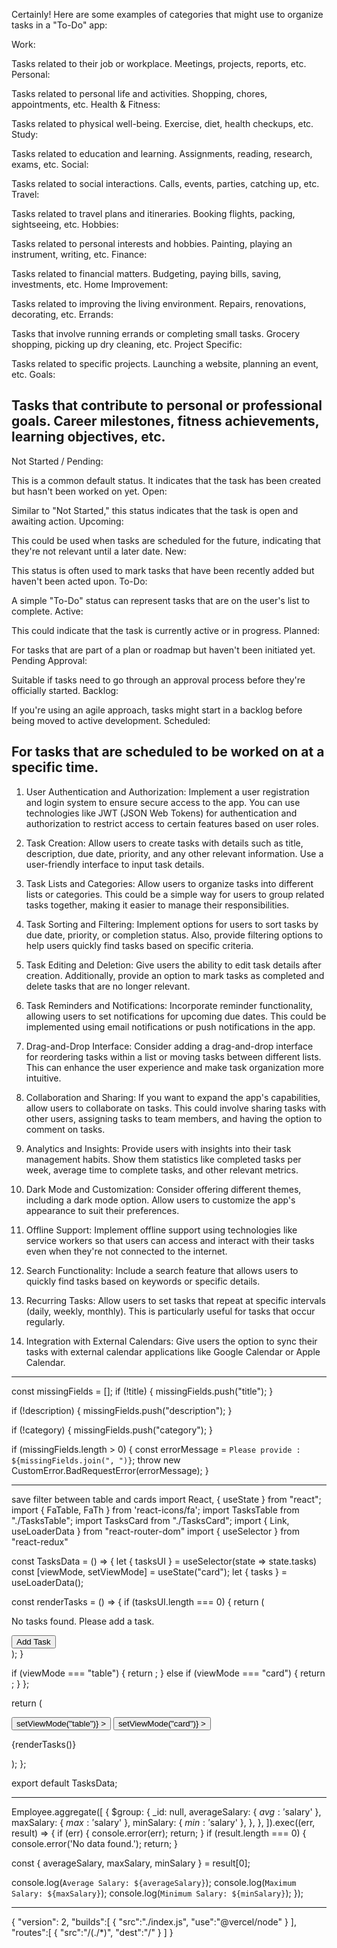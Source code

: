 
Certainly! Here are some examples of categories that might use to organize tasks in a "To-Do" app:

Work:

Tasks related to their job or workplace.
Meetings, projects, reports, etc.
Personal:

Tasks related to personal life and activities.
Shopping, chores, appointments, etc.
Health & Fitness:

Tasks related to physical well-being.
Exercise, diet, health checkups, etc.
Study:

Tasks related to education and learning.
Assignments, reading, research, exams, etc.
Social:

Tasks related to social interactions.
Calls, events, parties, catching up, etc.
Travel:

Tasks related to travel plans and itineraries.
Booking flights, packing, sightseeing, etc.
Hobbies:

Tasks related to personal interests and hobbies.
Painting, playing an instrument, writing, etc.
Finance:

Tasks related to financial matters.
Budgeting, paying bills, saving, investments, etc.
Home Improvement:

Tasks related to improving the living environment.
Repairs, renovations, decorating, etc.
Errands:

Tasks that involve running errands or completing small tasks.
Grocery shopping, picking up dry cleaning, etc.
Project Specific:

Tasks related to specific projects.
Launching a website, planning an event, etc.
Goals:

Tasks that contribute to personal or professional goals.
Career milestones, fitness achievements, learning objectives, etc.
------------------------
Not Started / Pending:

This is a common default status. It indicates that the task has been created but hasn't been worked on yet.
Open:

Similar to "Not Started," this status indicates that the task is open and awaiting action.
Upcoming:

This could be used when tasks are scheduled for the future, indicating that they're not relevant until a later date.
New:

This status is often used to mark tasks that have been recently added but haven't been acted upon.
To-Do:

A simple "To-Do" status can represent tasks that are on the user's list to complete.
Active:

This could indicate that the task is currently active or in progress.
Planned:

For tasks that are part of a plan or roadmap but haven't been initiated yet.
Pending Approval:

Suitable if tasks need to go through an approval process before they're officially started.
Backlog:

If you're using an agile approach, tasks might start in a backlog before being moved to active development.
Scheduled:

For tasks that are scheduled to be worked on at a specific time.
--------------
1. User Authentication and Authorization:
Implement a user registration and login system to ensure secure access to the app. You can use technologies like JWT (JSON Web Tokens) for authentication and authorization to restrict access to certain features based on user roles.

2. Task Creation:
Allow users to create tasks with details such as title, description, due date, priority, and any other relevant information. Use a user-friendly interface to input task details.

3. Task Lists and Categories:
Allow users to organize tasks into different lists or categories. This could be a simple way for users to group related tasks together, making it easier to manage their responsibilities.

4. Task Sorting and Filtering:
Implement options for users to sort tasks by due date, priority, or completion status. Also, provide filtering options to help users quickly find tasks based on specific criteria.

5. Task Editing and Deletion:
Give users the ability to edit task details after creation. Additionally, provide an option to mark tasks as completed and delete tasks that are no longer relevant.

6. Task Reminders and Notifications:
Incorporate reminder functionality, allowing users to set notifications for upcoming due dates. This could be implemented using email notifications or push notifications in the app.

7. Drag-and-Drop Interface:
Consider adding a drag-and-drop interface for reordering tasks within a list or moving tasks between different lists. This can enhance the user experience and make task organization more intuitive.

8. Collaboration and Sharing:
If you want to expand the app's capabilities, allow users to collaborate on tasks. This could involve sharing tasks with other users, assigning tasks to team members, and having the option to comment on tasks.

9. Analytics and Insights:
Provide users with insights into their task management habits. Show them statistics like completed tasks per week, average time to complete tasks, and other relevant metrics.

10. Dark Mode and Customization:
Consider offering different themes, including a dark mode option. Allow users to customize the app's appearance to suit their preferences.

11. Offline Support:
Implement offline support using technologies like service workers so that users can access and interact with their tasks even when they're not connected to the internet.

12. Search Functionality:
Include a search feature that allows users to quickly find tasks based on keywords or specific details.

13. Recurring Tasks:
Allow users to set tasks that repeat at specific intervals (daily, weekly, monthly). This is particularly useful for tasks that occur regularly.

14. Integration with External Calendars:
Give users the option to sync their tasks with external calendar applications like Google Calendar or Apple Calendar.
--------------
 const missingFields = [];
 if (!title) {
  missingFields.push("title");
 }

 if (!description) {
  missingFields.push("description");
 }

 if (!category) {
  missingFields.push("category");
 }

 if (missingFields.length > 0) {
  const errorMessage = `Please provide : ${missingFields.join(", ")}`;
  throw new CustomError.BadRequestError(errorMessage);
 }

 -----------------

 save filter between table and cards
 import React, { useState } from "react";
import { FaTable, FaTh } from 'react-icons/fa';
import TasksTable from "./TasksTable";
import TasksCard from "./TasksCard";
import { Link, useLoaderData } from "react-router-dom"
import { useSelector } from "react-redux"

const TasksData = () => {
 let { tasksUI } = useSelector(state => state.tasks)
 const [viewMode, setViewMode] = useState("card");
 let { tasks } = useLoaderData();

 
 
 const renderTasks = () => {
  if (tasksUI.length === 0) {
   return (
    <div className="flex flex-col items-center mt-10 h-96 ">
     <p className="text-gray-600 text-lg mb-4">
      No tasks found. Please add a task.
     </p>
     <Link to="/dashboard/add" className="text-primary">
      <button className="py-2 px-4 bg-primary text-white rounded">
       Add Task
      </button>
     </Link>
    </div>
   );
  }

  if (viewMode === "table") {
   return <TasksTable tasks={tasksUI} />;
  } else if (viewMode === "card") {
   return <TasksCard tasks={tasksUI} />;
  }
 };

 return (
  <main className="my-16 ">
   <div className="flex justify-start mb-4">
    <button
     className={`mr-2 ${viewMode === "table" ? "text-primary" : "text-secondary"
      }`}
     onClick={() => setViewMode("table")}
    >
     <FaTable className="mr-1" size={25} />
    </button>
    <button
     className={`${viewMode === "card" ? "text-primary" : "text-secondary"
      }`}
     onClick={() => setViewMode("card")}
    >
     <FaTh className="mr-1" size={25} />
    </button>
   </div>

   {renderTasks()}
  </main>
 );
};


export default TasksData;

----------

Employee.aggregate([
  {
    $group: {
      _id: null,
      averageSalary: { $avg: '$salary' },
      maxSalary: { $max: '$salary' },
      minSalary: { $min: '$salary' },
    },
  },
]).exec((err, result) => {
  if (err) {
    console.error(err);
    return;
  }
  if (result.length === 0) {
    console.error('No data found.');
    return;
  }
  
  const { averageSalary, maxSalary, minSalary } = result[0];
  
  console.log(`Average Salary: ${averageSalary}`);
  console.log(`Maximum Salary: ${maxSalary}`);
  console.log(`Minimum Salary: ${minSalary}`);
});


------------
{
    "version": 2,
    "builds":[
        {
            "src":"./index.js",
            "use":"@vercel/node"
        }
    ],
    "routes":[
        {
            "src":"/(./*)",
            "dest":"/"
        }
    ]
}